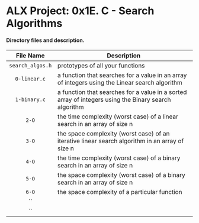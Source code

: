 # ALX Project: 0x1E. C - Search Algorithms
#### Directory files and description.
|File Name  |Description  |
|:-----------:|----------------------|
| `search_algos.h` |prototypes of all your functions|
| `0-linear.c` |a function that searches for a value in an array of integers using the Linear search algorithm|
| `1-binary.c` | a function that searches for a value in a sorted array of integers using the Binary search algorithm|
| `2-O` | the time complexity (worst case) of a linear search in an array of size n|
| `3-O` |the space complexity (worst case) of an iterative linear search algorithm in an array of size n|
| `4-O` |the time complexity (worst case) of a binary search in an array of size n|
| `5-O` |the space complexity (worst case) of a binary search in an array of size n|
| `6-O` |the space complexity of a particular function|
| `` ||
| `` ||
